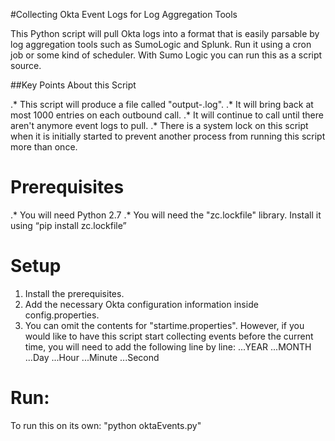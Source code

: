 #Collecting Okta Event Logs for Log Aggregation Tools

This Python script will pull Okta logs into a format that is easily parsable by log aggregation tools such as SumoLogic and Splunk. Run it using a cron job or some kind of scheduler. With Sumo Logic you can run this as a script source.

##Key Points About this Script

.* This script will produce a file called "output-<current date>.log".
.* It will bring back at most 1000 entries on each outbound call. 
.* It will continue to call until there aren't anymore event logs to pull.
.* There is a system lock on this script when it is initially started to prevent another process from running this script more than once.
 
# Prerequisites
.*	You will need Python 2.7
.*	You will need the "zc.lockfile" library. Install it using “pip install zc.lockfile”

# Setup
1. Install the prerequisites.
2. Add the necessary Okta configuration information inside config.properties.
3. You can omit the contents for "startime.properties". However, if you would like to have this script start collecting events before the current time, you will need to add the following line by line:
...YEAR
...MONTH
...Day
...Hour
...Minute
...Second

# Run:
To run this on its own: "python oktaEvents.py"